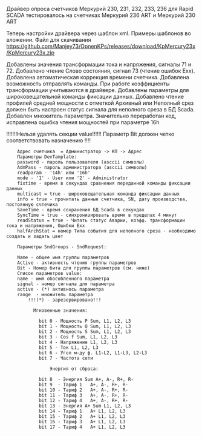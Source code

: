 
Драйвер опроса счетчиков Меркурий 230, 231, 232, 233, 236 для Rapid SCADA
тестировалось на счетчиках Меркурий 236 ART и Меркурий 230 ART

Теперь настройки драйвера через шаблон xml. Примеры шаблонов во вложении. Файл для скачивания
https://github.com/Manjey73/OpnenKPs/releases/download/KpMercury23x/KpMercury23x.zip

Добавлены значения трансформации тока и напряжения, сигналы 71 и 72.
Добавлено чтение Слово состояния, сигнал 73 (чтение ошибок Exx).
Добавлена автоматическая коррекция времени счетчика.
Добавлена возможность отправлять команды.
При работе коэффициенты трансформации учитываются в драйвере.
Добавлены параметры для широковещательной команды фиксации данных.
Добавлено чтение профилей средней мощности с отметкой Архивный или Неполный срез
должен быть настроен статус сигнала для неполного среза в БД Scada.
Добавлен множитель параметра.
Значительно переработан код, исправлена ошибка чтения мощностей при параметре 16h

!!!!!!!Нельзя удалять секции value!!!!!! Параметр Bit должен четко соответствовать назначению !!!!

        Адрес счетчика  = Администратор -> КП -> Адрес
        Параметры DevTamplate:
        password - пароль пользователя (asccii символы)
        AdmPass - пароль администратора (asccii символы)
        readparam - '14h' или '16h'
        mode - '1' - User или '2' - Administrator
        fixtime - время в секундах сравнения переданной команды фиксации данных
        multicast = true - широковещательная команда фиксации данных
        info = true - прочитать данные счетчика, SN, дату производства, постоянную счтечика
        SaveTime - время сохранения БД Scada в секундах
        SyncTime = true - синхронизировать время в пределах 4 минут
        readStatus = true - Читать статус Аварии, коэфф. трансформации тока и напряжения, Ошибки Exx
        halfArchStat = номер Типа события для неполного среза - необходимо создать и задать цвет
                
        Параметры SndGroups - SndRequest:

        Name - общее имя группы параметров
        Active - активность чтения группы параметров
        Bit - Номер бита для группы параметров (см. ниже)
        Список параметров value:
        name - имя обособленного параметра
        signal - номер сигнала для параметра
        active - (*) активнось параметра
        range  - множитель параметра
            !!!(*) - зарезервировано!!!

              Мгновенные значения:

                bit 0 - Мощность P Sum, L1, L2, L3
                bit 1 - Мощность Q Sum, L1, L2, L3
                bit 2 - Мощность S Sum, L1, L2, L3
                bit 3 - Cos f Sum, L1, L2, L3
                bit 4 - Напряжение L1, L2, L3
                bit 5 - Ток L1, L2, L3
                bit 6 - Угол м-ду ф. L1-L2, L1-L3, L2-L3
                bit 7 - Частота сети

                    Энергия от сброса:

                bit 8  - Энергия Sum А+, А-, R+, R-
                bit 9  - Тариф 1   А+, А-, R+, R-
                bit 10 - Тариф 2   А+, А-, R+, R-
                bit 11 - Тариф 3   А+, А-, R+, R-
                bit 12 - Тариф 4   А+, А-, R+, R-
                bit 13 - Энергия А+ Sum L1, L2, L3
                bit 14 - Тариф 1   А+ L1, L2, L3
                bit 15 - Тариф 2   А+ L1, L2, L3
                bit 16 - Тариф 3   А+ L1, L2, L3
                bit 17 - Тариф 4   А+ L1, L2, L3
